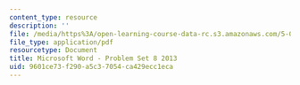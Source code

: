 ```yaml
---
content_type: resource
description: ''
file: /media/https%3A/open-learning-course-data-rc.s3.amazonaws.com/5-07sc-biological-chemistry-i-fall-2013/9601ce73f290a5c37054ca429ecc1eca_MIT5_07SCF13_Pset8.pdf
file_type: application/pdf
resourcetype: Document
title: Microsoft Word - Problem Set 8 2013
uid: 9601ce73-f290-a5c3-7054-ca429ecc1eca
---
```

